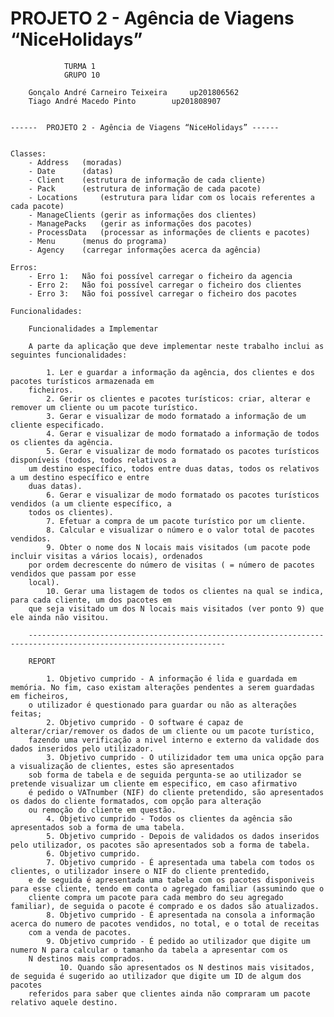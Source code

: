 # PROJETO 2 - Agência de Viagens “NiceHolidays”	
				
				TURMA 1
				GRUPO 10
	
		Gonçalo André Carneiro Teixeira 	up201806562
		Tiago André Macedo Pinto		up201808907


	------	PROJETO 2 - Agência de Viagens “NiceHolidays” ------


	Classes:
		- Address 	(moradas)
		- Date 		(datas)
		- Client	(estrutura de informação de cada cliente)
		- Pack		(estrutura de informação de cada pacote)
		- Locations 	(estrutura para lidar com os locais referentes a cada pacote)
		- ManageClients	(gerir as informações dos clientes)
		- ManagePacks	(gerir as informações dos pacotes)
		- ProcessData 	(processar as informações de clients e pacotes)
		- Menu		(menus do programa)
		- Agency	(carregar informações acerca da agência)

	Erros:
		- Erro 1:	Não foi possível carregar o ficheiro da agencia
		- Erro 2:	Não foi possível carregar o ficheiro dos clientes
		- Erro 3: 	Não foi possível carregar o ficheiro dos pacotes

	Funcionalidades:
		
		Funcionalidades a Implementar
	
		A parte da aplicação que deve implementar neste trabalho inclui as seguintes funcionalidades:
		
			1. Ler e guardar a informação da agência, dos clientes e dos pacotes turísticos armazenada em
		ficheiros.
			2. Gerir os clientes e pacotes turísticos: criar, alterar e remover um cliente ou um pacote turístico.
			3. Gerar e visualizar de modo formatado a informação de um cliente especificado.
			4. Gerar e visualizar de modo formatado a informação de todos os clientes da agência.
			5. Gerar e visualizar de modo formatado os pacotes turísticos disponíveis (todos, todos relativos a
		um destino específico, todos entre duas datas, todos os relativos a um destino específico e entre
		duas datas).
			6. Gerar e visualizar de modo formatado os pacotes turísticos vendidos (a um cliente específico, a
		todos os clientes).
			7. Efetuar a compra de um pacote turístico por um cliente.
			8. Calcular e visualizar o número e o valor total de pacotes vendidos.
			9. Obter o nome dos N locais mais visitados (um pacote pode incluir visitas a vários locais), ordenados
		por ordem decrescente do número de visitas ( = número de pacotes vendidos que passam por esse
		local).
			10. Gerar uma listagem de todos os clientes na qual se indica, para cada cliente, um dos pacotes em
		que seja visitado um dos N locais mais visitados (ver ponto 9) que ele ainda não visitou.
	
		------------------------------------------------------------------------------------------------------------------

		REPORT

			1. Objetivo cumprido - A informação é lida e guardada em memória. No fim, caso existam alterações pendentes a serem guardadas em ficheiros,
		o utilizador é questionado para guardar ou não as alterações feitas;
			2. Objetivo cumprido - O software é capaz de alterar/criar/remover os dados de um cliente ou um pacote turístico,
		fazendo uma verificação a nivel interno e externo da validade dos dados inseridos pelo utilizador.
			3. Objetivo cumprido - O utilizidador tem uma unica opção para a visualização de clientes, estes são apresentados
  		sob forma de tabela e de seguida pergunta-se ao utilizador se pretende visualizar um cliente em especifico, em caso afirmativo
		é pedido o VATnumber (NIF) do cliente pretendido, são apresentados os dados do cliente formatados, com opção para alteração
		ou remoção do cliente em questão.
			4. Objetivo cumprido - Todos os clientes da agência são apresentados sob a forma de uma tabela.
			5. Objetivo cumprido - Depois de validados os dados inseridos pelo utilizador, os pacotes são apresentados sob a forma de tabela.
			6. Objetivo cumprido.
			7. Objetivo cumprido - É apresentada uma tabela com todos os clientes, o utilizador insere o NIF do cliente prentedido,
		e de seguida é apresentada uma tabela com os pacotes disponiveis para esse cliente, tendo em conta o agregado familiar (assumindo que o
		cliente compra um pacote para cada membro do seu agregado familiar), de seguida o pacote é comprado e os dados são atualizados.
			8. Objetivo cumprido - É apresentada na consola a informação acerca do numero de pacotes vendidos, no total, e o total de receitas
		com a venda de pacotes.
			9. Objetivo cumprido - É pedido ao utilizador que digite um numero N para calcular o tamanho da tabela a apresentar com os
		N destinos mais comprados.
		       10. Quando são apresentados os N destinos mais visitados, de seguida é sugerido ao utilizador que digite um ID de algum dos pacotes
		referidos para saber que clientes ainda não compraram um pacote relativo aquele destino.

